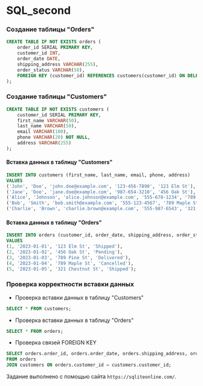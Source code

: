 # SQL_second

### Создание таблицы "Orders"

```sql
CREATE TABLE IF NOT EXISTS orders (
    order_id SERIAL PRIMARY KEY,
    customer_id INT,
    order_date DATE,
    shipping_address VARCHAR(255),
    order_status VARCHAR(50),
    FOREIGN KEY (customer_id) REFERENCES customers(customer_id) ON DELETE CASCADE
);
```

### Создание таблицы "Customers"

```sql
CREATE TABLE IF NOT EXISTS customers (
    customer_id SERIAL PRIMARY KEY,
    first_name VARCHAR(50),
    last_name VARCHAR(50),
    email VARCHAR(100),
    phone VARCHAR(20) NOT NULL,
    address VARCHAR(255)
);
```

#### Вставка данных в таблицу "Customers"

```sql
INSERT INTO customers (first_name, last_name, email, phone, address)
VALUES
('John', 'Doe', 'john.doe@example.com', '123-456-7890', '123 Elm St'),
('Jane', 'Doe', 'jane.doe@example.com', '987-654-3210', '456 Oak St'),
('Alice', 'Johnson', 'alice.johnson@example.com', '555-678-1234', '789 Pine St'),
('Bob', 'Smith', 'bob.smith@example.com', '555-123-4567', '789 Maple St'),
('Charlie', 'Brown', 'charlie.brown@example.com', '555-987-6543', '321 Chestnut St');
```

#### Вставка данных в таблицу "Orders"

```sql
INSERT INTO orders (customer_id, order_date, shipping_address, order_status)
VALUES
(1, '2023-01-01', '123 Elm St', 'Shipped'),
(2, '2023-01-02', '456 Oak St', 'Pending'),
(3, '2023-01-03', '789 Pine St', 'Delivered'),
(4, '2023-01-04', '789 Maple St', 'Cancelled'),
(5, '2023-01-05', '321 Chestnut St', 'Shipped');
```

### Проверка корректности вставки данных

- Проверка вставки данных в таблицу "Customers"
```sql
SELECT * FROM customers;
```
- Проверка вставки данных в таблицу "Orders"
```sql
SELECT * FROM orders;
```
- Проверка связей FOREIGN KEY
```sql
SELECT orders.order_id, orders.order_date, orders.shipping_address, orders.order_status, customers.first_name, customers.last_name
FROM orders
JOIN customers ON orders.customer_id = customers.customer_id;
```

Задание выполнено с помощью сайта `https://sqliteonline.com/`.
